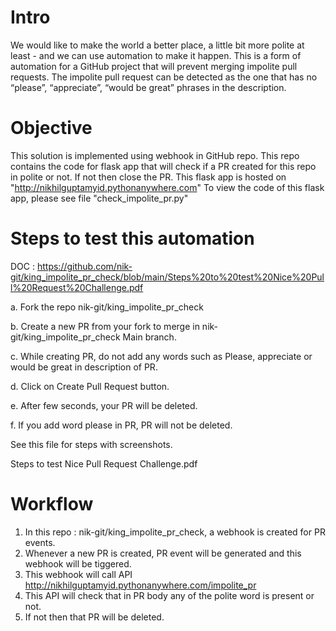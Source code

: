 # Intro
We would like to make the world a better place, a little bit more polite at least - and we can use
automation to make it happen. This is a form of automation for a GitHub project that will prevent
merging impolite pull requests.
The impolite pull request can be detected as the one that has no “please”, “appreciate”,
“would be great” phrases in the description.

# Objective
This solution is implemented using webhook in GitHub repo.
This repo contains the code for flask app that will check if a PR created for this repo in polite or not. If not then close the PR.
This flask app is hosted on "http://nikhilguptamyid.pythonanywhere.com"
To view the code of this flask app, please see file "check_impolite_pr.py"

# Steps to test this automation
DOC : https://github.com/nik-git/king_impolite_pr_check/blob/main/Steps%20to%20test%20Nice%20Pull%20Request%20Challenge.pdf 

a. Fork the repo nik-git/king_impolite_pr_check

b. Create a new PR from your fork to merge in nik-git/king_impolite_pr_check Main branch.

c. While creating PR, do not add any words such as Please, appreciate or would be great in description of PR.

d. Click on Create Pull Request button.

e. After few seconds, your PR will be deleted.

f. If you add word please in PR, PR will not be deleted.

See this file for steps with screenshots.

Steps to test Nice Pull Request Challenge.pdf

# Workflow
1. In this repo : nik-git/king_impolite_pr_check, a webhook is created for PR events.
2. Whenever a new PR is created, PR event will be generated and this webhook will be tiggered.
3. This webhook will call API http://nikhilguptamyid.pythonanywhere.com/impolite_pr
4. This API will check that in PR body any of the polite word is present or not.
5. If not then that PR will be deleted.
